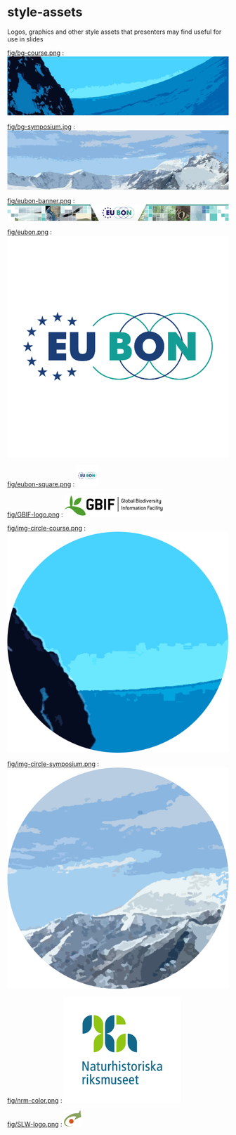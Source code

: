 
<!-- README.md is generated from README.Rmd. Please edit that file -->
style-assets
============

Logos, graphics and other style assets that presenters may find useful for use in slides

[fig/bg-course.png](fig/bg-course.png) : ![](fig/bg-course.png)

[fig/bg-symposium.jpg](fig/bg-symposium.jpg) : ![](fig/bg-symposium.jpg)

[fig/eubon-banner.png](fig/eubon-banner.png) : ![](fig/eubon-banner.png)

[fig/eubon.png](fig/eubon.png) : ![](fig/eubon.png)

[fig/eubon-square.png](fig/eubon-square.png) : ![](fig/eubon-square.png)

[fig/GBIF-logo.png](fig/GBIF-logo.png) : ![](fig/GBIF-logo.png)

[fig/img-circle-course.png](fig/img-circle-course.png) : ![](fig/img-circle-course.png)

[fig/img-circle-symposium.png](fig/img-circle-symposium.png) : ![](fig/img-circle-symposium.png)

[fig/nrm-color.png](fig/nrm-color.png) : ![](fig/nrm-color.png)

[fig/SLW-logo.png](fig/SLW-logo.png) : ![](fig/SLW-logo.png)
